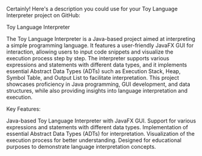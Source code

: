 
Certainly! Here's a description you could use for your Toy Language Interpreter project on GitHub:

Toy Language Interpreter

The Toy Language Interpreter is a Java-based project aimed at interpreting a simple programming language. It features a user-friendly JavaFX GUI for interaction, allowing users to input code snippets and visualize the execution process step by step. The interpreter supports various expressions and statements with different data types, and it implements essential Abstract Data Types (ADTs) such as Execution Stack, Heap, Symbol Table, and Output List to facilitate interpretation. This project showcases proficiency in Java programming, GUI development, and data structures, while also providing insights into language interpretation and execution.

Key Features:

Java-based Toy Language Interpreter with JavaFX GUI.
Support for various expressions and statements with different data types.
Implementation of essential Abstract Data Types (ADTs) for interpretation.
Visualization of the execution process for better understanding.
Designed for educational purposes to demonstrate language interpretation concepts.
